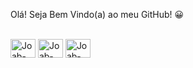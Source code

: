 Olá! Seja Bem Vindo(a) ao meu GitHub! 😀

<div style="display: inline_block"><br>
  <img align="center" alt="Joab-Java" height="30" width="40" img src="https://cdn.jsdelivr.net/gh/devicons/devicon/icons/java/java-original-wordmark.svg" />
  <img align="center" alt="Joab-Spring" height="30" width="40" src="https://cdn.jsdelivr.net/gh/devicons/devicon/icons/spring/spring-original-wordmark.svg" />
  <img align="center" alt="Joab-Pythhon" height="30" width="40" src="https://cdn.jsdelivr.net/gh/devicons/devicon/icons/python/python-original-wordmark.svg" />
               
</div>
